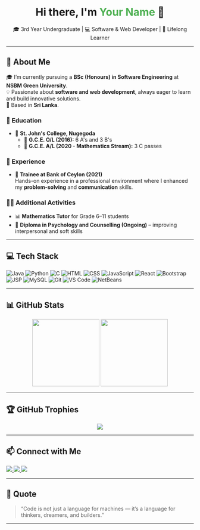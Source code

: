 <!-- Profile Header -->
<h1 align="center">Hi there, I'm <span style="color:#4CAF50;">Your Name</span> 👋</h1>

<p align="center">
🎓 3rd Year Undergraduate | 💻 Software & Web Developer | 🌱 Lifelong Learner  
</p>

---

## 📌 About Me

🎓 I’m currently pursuing a **BSc (Honours) in Software Engineering** at **NSBM Green University**.  
💡 Passionate about **software and web development**, always eager to learn and build innovative solutions.  
📍 Based in **Sri Lanka**.

### 🏫 Education
- 🏫 **St. John's College, Nugegoda**
  - 📘 **G.C.E. O/L (2016):** 6 A's and 3 B's
  - 📗 **G.C.E. A/L (2020 - Mathematics Stream):** 3 C passes

### 💼 Experience
- 🏦 **Trainee at Bank of Ceylon (2021)**  
  Hands-on experience in a professional environment where I enhanced my **problem-solving** and **communication** skills.

### 👨‍🏫 Additional Activities
- 📊 **Mathematics Tutor** for Grade 6–11 students
- 📘 **Diploma in Psychology and Counselling (Ongoing)** – improving interpersonal and soft skills

---

## 💻 Tech Stack

![Java](https://img.shields.io/badge/-Java-007396?style=flat&logo=java)
![Python](https://img.shields.io/badge/-Python-3776AB?style=flat&logo=python)
![C](https://img.shields.io/badge/-C-00599C?style=flat&logo=c)
![HTML](https://img.shields.io/badge/-HTML5-E34F26?style=flat&logo=html5)
![CSS](https://img.shields.io/badge/-CSS3-1572B6?style=flat&logo=css3)
![JavaScript](https://img.shields.io/badge/-JavaScript-F7DF1E?style=flat&logo=javascript)
![React](https://img.shields.io/badge/-React-61DAFB?style=flat&logo=react)
![Bootstrap](https://img.shields.io/badge/-Bootstrap-7952B3?style=flat&logo=bootstrap)
![JSP](https://img.shields.io/badge/-JSP-007396?style=flat&logo=java)
![MySQL](https://img.shields.io/badge/-MySQL-4479A1?style=flat&logo=mysql)
![Git](https://img.shields.io/badge/-Git-F05032?style=flat&logo=git)
![VS Code](https://img.shields.io/badge/-VS%20Code-007ACC?style=flat&logo=visual-studio-code)
![NetBeans](https://img.shields.io/badge/-NetBeans-1B6AC6?style=flat&logo=apache-netbeans-ide)

---

## 📊 GitHub Stats

<p align="center">
  <img src="https://github-readme-stats.vercel.app/api?username=yourusername&show_icons=true&theme=radical" height="180" />
  <img src="https://github-readme-stats.vercel.app/api/top-langs/?username=yourusername&layout=compact&theme=radical" height="180"/>
</p>

---

## 🏆 GitHub Trophies

<p align="center">
  <img src="https://github-profile-trophy.vercel.app/?username=yourusername&theme=monokai&column=7" />
</p>

---

## 📫 Connect with Me

<p>
  <a href="https://www.linkedin.com/in/your-linkedin" target="_blank">
    <img src="https://img.shields.io/badge/-LinkedIn-0077B5?style=flat&logo=linkedin">
  </a>
  <a href="mailto:your.email@example.com" target="_blank">
    <img src="https://img.shields.io/badge/-Email-D14836?style=flat&logo=gmail&logoColor=white">
  </a>
  <a href="https://github.com/yourusername" target="_blank">
    <img src="https://img.shields.io/badge/-GitHub-181717?style=flat&logo=github">
  </a>
</p>

---

## 💬 Quote

> “Code is not just a language for machines — it’s a language for thinkers, dreamers, and builders.”

---


